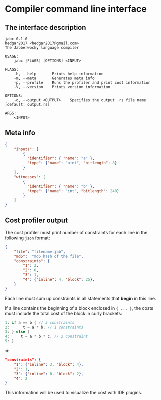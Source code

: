 # Compiler command line interface

## The interface description

```
jabc 0.1.0
hedgar2017 <hedgar2017@gmail.com>
The Jabberwocky language compiler

USAGE:
    jabc [FLAGS] [OPTIONS] <INPUT>

FLAGS:
    -h, --help       Prints help information
    -m, --meta       Generates meta info
    -p, --profile    Runs the profiler and print cost information
    -V, --version    Prints version information

OPTIONS:
    -o, --output <OUTPUT>    Specifies the output .rs file name [default: output.rs]

ARGS:
    <INPUT>
```

## Meta info

```json
{
    "inputs": [
        {
          "identifier": { "name": "a" },
          "type": {"name": "uint", "bitlength": 8}
        }
    ],
    "witnesses": [
        {
          "identifier": { "name": "b" },
          "type": {"name": "int", "bitlength": 248}
        }
    ]
}
```

## Cost profiler output

The cost profiler must print number of constraints for each line in the following `json` format:

```json
{
    "file": "filename.jab",
    "md5":  "md5 hash of the file",
    "constraints": {
        "1": 2,
        "2": 0,
        "3": 1,
        "4": {"inline": 4, "block": 25},
    }
}
```

Each line must sum up constraints in all statements that **begin** in this line.

If a line contains the beginning of a block enclosed in `{ ... }`, the costs must include the total cost of the block in curly brackets:

```rust
1: if a == b { // 3 constraints
2:      t = a * b; // 1 constraints
3: } else {
4:     t = a * b * c; // 2 constraint
5: }
```

=>

```json
"constraints": {
    "1": {"inline": 3, "block": 4},
    "2": 1,
    "3": {"inline": 0, "block": 2},
    "4": 2
}
```

This information will be used to visualize the cost with IDE plugins.
